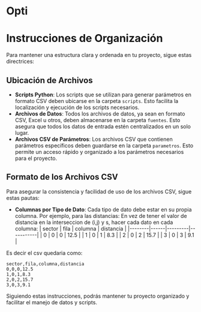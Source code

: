 # Opti
# Instrucciones de Organización

Para mantener una estructura clara y ordenada en tu proyecto, sigue estas directrices:

## Ubicación de Archivos

- **Scripts Python**: Los scripts que se utilizan para generar parámetros en formato CSV deben ubicarse en la carpeta `scripts`. Esto facilita la localización y ejecución de los scripts necesarios.
- **Archivos de Datos**: Todos los archivos de datos, ya sean en formato CSV, Excel u otros, deben almacenarse en la carpeta `fuentes`. Esto asegura que todos los datos de entrada estén centralizados en un solo lugar.
- **Archivos CSV de Parámetros**: Los archivos CSV que contienen parámetros específicos deben guardarse en la carpeta `parametros`. Esto permite un acceso rápido y organizado a los parámetros necesarios para el proyecto.

## Formato de los Archivos CSV

Para asegurar la consistencia y facilidad de uso de los archivos CSV, sigue estas pautas:

- **Columnas por Tipo de Dato**: Cada tipo de dato debe estar en su propia columna. Por ejemplo, para las distancias:
En vez de tener el valor de distancia en la interseccion de (i,j) y s, hacer cada dato en cada columna:
| sector | fila | columna | distancia |
|--------|------|---------|-----------|
| 0      | 0    | 0       | 12.5      |
| 1      | 0    | 1       | 8.3       |
| 2      | 0    | 2       | 15.7      |
| 3      | 0    | 3       | 9.1       |

Es decir el csv quedaria como:
```
sector,fila,columna,distancia
0,0,0,12.5
1,0,1,8.3
2,0,2,15.7
3,0,3,9.1
```

Siguiendo estas instrucciones, podrás mantener tu proyecto organizado y facilitar el manejo de datos y scripts.